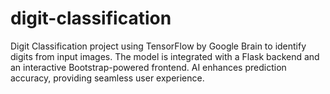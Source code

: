 # digit-classification
Digit Classification project using TensorFlow by Google Brain to identify digits from input images. The model is integrated with a Flask backend and an interactive Bootstrap-powered frontend. AI enhances prediction accuracy, providing seamless user experience.
